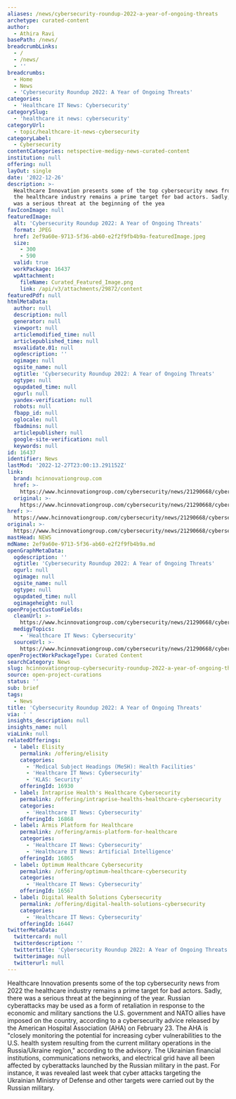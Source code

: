 ```yaml
---
aliases: /news/cybersecurity-roundup-2022-a-year-of-ongoing-threats
archetype: curated-content
author:
  - Athira Ravi
basePath: /news/
breadcrumbLinks:
  - /
  - /news/
  - ''
breadcrumbs:
  - Home
  - News
  - 'Cybersecurity Roundup 2022: A Year of Ongoing Threats'
categories:
  - 'Healthcare IT News: Cybersecurity'
categorySlug:
  - 'healthcare it news: cybersecurity'
categoryUrl:
  - topic/healthcare-it-news-cybersecurity
categoryLabel:
  - Cybersecurity
contentCategories: netspective-medigy-news-curated-content
institution: null
offering: null
layOut: single
date: '2022-12-26'
description: >-
  Healthcare Innovation presents some of the top cybersecurity news from 2022
  the healthcare industry remains a prime target for bad actors. Sadly, there
  was a serious threat at the beginning of the yea
favIconImage: null
featuredImage:
  alt: 'Cybersecurity Roundup 2022: A Year of Ongoing Threats'
  format: JPEG
  href: 2ef9a60e-9713-5f36-ab60-e2f2f9fb4b9a-featuredImage.jpeg
  size:
    - 300
    - 590
  valid: true
  workPackage: 16437
  wpAttachment:
    fileName: Curated_Featured_Image.png
    link: /api/v3/attachments/29872/content
featuredPdf: null
htmlMetaData:
  author: null
  description: null
  generator: null
  viewport: null
  articlemodified_time: null
  articlepublished_time: null
  msvalidate.01: null
  ogdescription: ''
  ogimage: null
  ogsite_name: null
  ogtitle: 'Cybersecurity Roundup 2022: A Year of Ongoing Threats'
  ogtype: null
  ogupdated_time: null
  ogurl: null
  yandex-verification: null
  robots: null
  fbapp_id: null
  oglocale: null
  fbadmins: null
  articlepublisher: null
  google-site-verification: null
  keywords: null
id: 16437
identifier: News
lastMod: '2022-12-27T23:00:13.291152Z'
link:
  brand: hcinnovationgroup.com
  href: >-
    https://www.hcinnovationgroup.com/cybersecurity/news/21290668/cybersecurity-roundup-2022-a-year-of-ongoing-threats
  original: >-
    https://www.hcinnovationgroup.com/cybersecurity/news/21290668/cybersecurity-roundup-2022-a-year-of-ongoing-threats
href: >-
  https://www.hcinnovationgroup.com/cybersecurity/news/21290668/cybersecurity-roundup-2022-a-year-of-ongoing-threats
original: >-
  https://www.hcinnovationgroup.com/cybersecurity/news/21290668/cybersecurity-roundup-2022-a-year-of-ongoing-threats
mastHead: NEWS
mdName: 2ef9a60e-9713-5f36-ab60-e2f2f9fb4b9a.md
openGraphMetaData:
  ogdescription: ''
  ogtitle: 'Cybersecurity Roundup 2022: A Year of Ongoing Threats'
  ogurl: null
  ogimage: null
  ogsite_name: null
  ogtype: null
  ogupdated_time: null
  ogimageheight: null
openProjectCustomFields:
  cleanUrl: >-
    https://www.hcinnovationgroup.com/cybersecurity/news/21290668/cybersecurity-roundup-2022-a-year-of-ongoing-threats
  medigyTopics:
    - 'Healthcare IT News: Cybersecurity'
  sourceUrl: >-
    https://www.hcinnovationgroup.com/cybersecurity/news/21290668/cybersecurity-roundup-2022-a-year-of-ongoing-threats
openProjectWorkPackageType: Curated Content
searchCategory: News
slug: hcinnovationgroup-cybersecurity-roundup-2022-a-year-of-ongoing-threats
source: open-project-curations
status: ''
sub: brief
tags:
  - News
title: 'Cybersecurity Roundup 2022: A Year of Ongoing Threats'
via: ' '
insights_description: null
insights_name: null
viaLink: null
relatedOfferings:
  - label: Elisity
    permalink: /offering/elisity
    categories:
      - 'Medical Subject Headings (MeSH): Health Facilities'
      - 'Healthcare IT News: Cybersecurity'
      - 'KLAS: Security'
    offeringId: 16930
  - label: Intraprise Health's Healthcare Cybersecurity
    permalink: /offering/intraprise-healths-healthcare-cybersecurity
    categories:
      - 'Healthcare IT News: Cybersecurity'
    offeringId: 16868
  - label: Armis Platform for Healthcare
    permalink: /offering/armis-platform-for-healthcare
    categories:
      - 'Healthcare IT News: Cybersecurity'
      - 'Healthcare IT News: Artificial Intelligence'
    offeringId: 16865
  - label: Optimum Healthcare Cybersecurity
    permalink: /offering/optimum-healthcare-cybersecurity
    categories:
      - 'Healthcare IT News: Cybersecurity'
    offeringId: 16567
  - label: Digital Health Solutions Cybersecurity
    permalink: /offering/digital-health-solutions-cybersecurity
    categories:
      - 'Healthcare IT News: Cybersecurity'
    offeringId: 16447
twitterMetaData:
  twittercard: null
  twitterdescription: ''
  twittertitle: 'Cybersecurity Roundup 2022: A Year of Ongoing Threats'
  twitterimage: null
  twitterurl: null
---
```

<p>Healthcare Innovation presents some of the top cybersecurity news from 2022 the healthcare industry remains a prime target for bad actors. Sadly, there was a serious threat at the beginning of the year. Russian cyberattacks may be used as a form of retaliation in response to the economic and military sanctions the U.S. government and NATO allies have imposed on the country, according to a cybersecurity advice released by the American Hospital Association (AHA) on February 23. The AHA is "closely monitoring the potential for increasing cyber vulnerabilities to the U.S. health system resulting from the current military operations in the Russia/Ukraine region," according to the advisory. The Ukrainian financial institutions, communications networks, and electrical grid have all been affected by cyberattacks launched by the Russian military in the past. For instance, it was revealed last week that cyber attacks targeting the Ukrainian Ministry of Defense and other targets were carried out by the Russian military.</p>